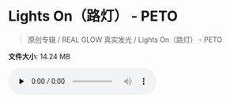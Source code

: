 # Lights On（路灯） - PETO

> 原创专辑 / REAL GLOW 真实发光 / Lights On（路灯） - PETO

**文件大小**: 14.24 MB

<audio preload="none" controls><source src="https://file.hsyhx.top/video/原创专辑/REAL GLOW 真实发光/Lights On（路灯） - PETO.flac" type="audio/mpeg">🤔 您的浏览器不支持此音频格式</audio>